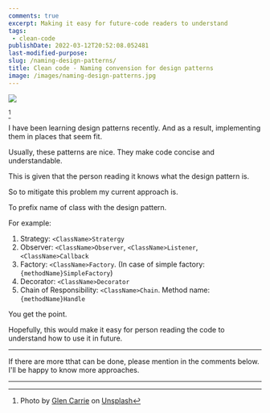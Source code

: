 ```yaml
---
comments: true
excerpt: Making it easy for future-code readers to understand
tags:
 - clean-code
publishDate: 2022-03-12T20:52:08.052481
last-modified-purpose:
slug: /naming-design-patterns/
title: Clean code - Naming convension for design patterns
image: /images/naming-design-patterns.jpg
---
```

![](/images/naming-design-patterns.jpg)

[^1]

I have been learning design patterns recently. And as a result, implementing them in places that seem fit.

Usually, these patterns are nice. They make code concise and understandable.

This is given that the person reading it knows what the design pattern is.

So to mitigate this problem my current approach is.

To prefix name of class with the design pattern.

For example:

1. Strategy: `<ClassName>Stratergy`
2. Observer: `<ClassName>Observer`, `<ClassName>Listener`, `<ClassName>Callback`
3. Factory: `<ClassName>Factory`. (In case of simple factory: `{methodName}SimpleFactory`)
4. Decorator: `<ClassName>Decorator`
5. Chain of Responsibility: `<ClassName>Chain`. Method name: `{methodName}Handle`

You get the point.

Hopefully, this would make it easy for person reading the code to understand how to use it in future.

***

If there are more tthat can be done, please mention in the comments below. I'll be happy to know more approaches.

***

[^1]: Photo by <a href="https://unsplash.com/@glencarrie?utm_source=unsplash&utm_medium=referral&utm_content=creditCopyText">Glen Carrie</a> on <a href="https://unsplash.com/s/photos/lego?utm_source=unsplash&utm_medium=referral&utm_content=creditCopyText">Unsplash</a>
  